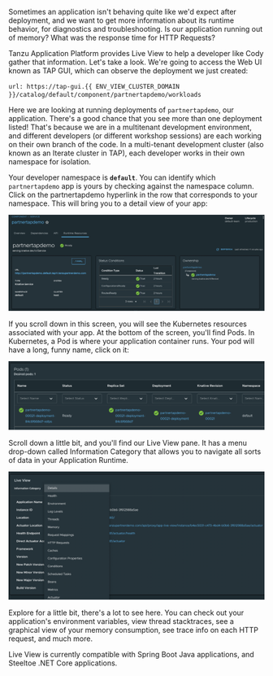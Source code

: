 Sometimes an application isn't behaving quite like we'd expect after deployment, and we want to get more information about its runtime behavior, for diagnostics and troubleshooting. Is our application running out of memory? What was the response time for HTTP Requests?

Tanzu Application Platform provides Live View to help a developer like Cody gather that information. Let's take a look. We're going to access the Web UI known as TAP GUI, which can observe the deployment we just created:

```dashboard:open-url
url: https://tap-gui.{{ ENV_VIEW_CLUSTER_DOMAIN }}/catalog/default/component/partnertapdemo/workloads
```

Here we are looking at running deployments of `partnertapdemo`, our application. There's a good chance that you see more than one deployment listed! That's because we are in a multitenant development environment, and different developers (or different workshop sessions) are each working on their own branch of the code. In a multi-tenant development cluster (also known as an Iterate cluster in TAP), each developer works in their own namespace for isolation.

Your developer namespace is **``default``**. You can identify which `partnertapdemo` app is yours by checking against the namespace column. Click on the partnertapdemo hyperlink in the row that corresponds to your namespace. This will bring you to a detail view of your app:

![Component View](images/component-view.png)

If you scroll down in this screen, you will see the Kubernetes resources associated with your app. At the bottom of the screen, you'll find Pods. In Kubernetes, a Pod is where your application container runs. Your pod will have a long, funny name, click on it:

![Pod View](images/pod-view.png)

Scroll down a little bit, and you'll find our Live View pane. It has a menu drop-down called Information Category that allows you to navigate all sorts of data in your Application Runtime.

![Live View](images/live-view.png)

Explore for a little bit, there's a lot to see here. You can check out your application's environment variables, view thread stacktraces, see a graphical view of your memory consumption, see trace info on each HTTP request, and much more.

Live View is currently compatible with Spring Boot Java applications, and Steeltoe .NET Core applications.